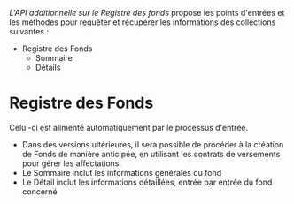 *L'API additionnelle sur le Registre des fonds* propose les points d'entrées et les méthodes pour requêter et récupérer les informations des collections suivantes :

- Registre des Fonds
  - Sommaire
  - Détails

# Registre des Fonds

Celui-ci est alimenté automatiquement par le processus d'entrée.

- Dans des versions ultérieures, il sera possible de procéder à la création de Fonds de manière anticipée, en utilisant les contrats de versements pour gérer les affectations.
- Le Sommaire inclut les informations générales du fond
- Le Détail inclut les informations détaillées, entrée par entrée du fond concerné

